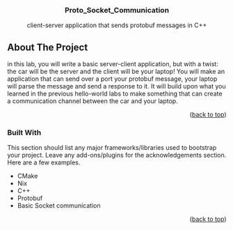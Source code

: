 <br />
<div align="center">

  <h3 align="center">Proto_Socket_Communication</h3>

  <p align="center">
    client-server application that sends protobuf messages in C++
    <br />
  </p>
</div>




<!-- ABOUT THE PROJECT -->
## About The Project

in this lab, you will write a basic server-client application, but with a twist: the car will be the server and the client will be your laptop! You will make an application that can send over a port your protobuf message, your laptop will parse the message and send a response to it. It will build upon what you learned in the previous hello-world labs to make something that can create a communication channel between the car and your laptop.



<p align="right">(<a href="#readme-top">back to top</a>)</p>



### Built With

This section should list any major frameworks/libraries used to bootstrap your project. Leave any add-ons/plugins for the acknowledgements section. Here are a few examples.

* CMake
* Nix
* C++
* Protobuf
* Basic Socket communication

<p align="right">(<a href="#readme-top">back to top</a>)</p>


